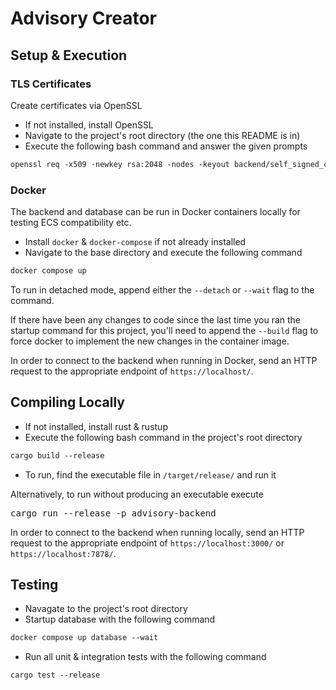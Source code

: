 # Advisory Creator

<!-- ## Project Details -->

## Setup & Execution

### TLS Certificates

Create certificates via OpenSSL

- If not installed, install OpenSSL
- Navigate to the project's root directory (the one this README is in)
- Execute the following bash command and answer the given prompts

```txt
openssl req -x509 -newkey rsa:2048 -nodes -keyout backend/self_signed_certs/key.pem -out backend/self_signed_certs/cert.pem
```

### Docker

The backend and database can be run in Docker containers locally for testing ECS compatibility etc.

- Install `docker` & `docker-compose` if not already installed
- Navigate to the base directory and execute the following command

```txt
docker compose up
```

To run in detached mode, append either the `--detach` or `--wait` flag to the command.

If there have been any changes to code since the last time you ran the startup command for this project, you'll need to append the `--build` flag to force docker to implement the new changes in the container image.

In order to connect to the backend when running in Docker, send an HTTP request to the appropriate endpoint of `https://localhost/`.

## Compiling Locally

- If not installed, install rust & rustup
- Execute the following bash command in the project's root directory

```txt
cargo build --release
```

- To run, find the executable file in `/target/release/` and run it

Alternatively, to run without producing an executable execute

<pre>
cargo run --release -p advisory-backend
</pre>

In order to connect to the backend when running locally, send an HTTP request to the appropriate endpoint of `https://localhost:3000/` or `https://localhost:7878/`.

## Testing

- Navagate to the project's root directory
- Startup database with the following command

```txt
docker compose up database --wait
```

- Run all unit & integration tests with the following command

```txt
cargo test --release
```
